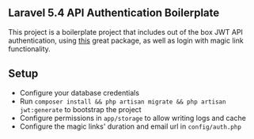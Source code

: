 ## Laravel 5.4 API Authentication Boilerplate

This project is a boilerplate project that includes out of the box JWT API authentication,
using [this](https://github.com/tymondesigns/jwt-auth) great package, as well as login
with magic link functionality.

## Setup
- Configure your database credentials
- Run `composer install && php artisan migrate && php artisan jwt:generate` to bootstrap the project
- Configure permissions in `app/storage` to allow writing logs and cache
- Configure the magic links' duration and email url in `config/auth.php`